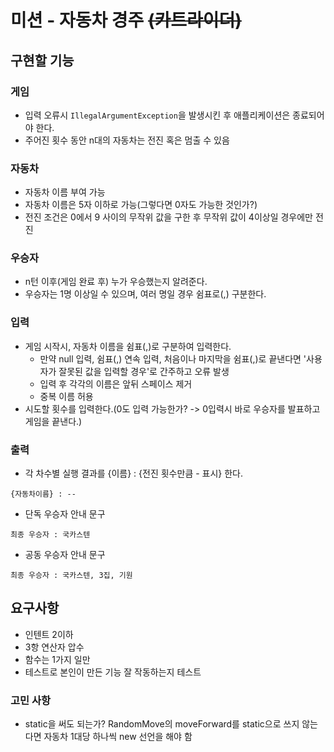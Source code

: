 # 미션 - 자동차 경주 ~~(카트라이더)~~

## 구현할 기능


### 게임
- 입력 오류시 `IllegalArgumentException`을 발생시킨 후 애플리케이션은 종료되어야 한다.
- 주어진 횟수 동안 n대의 자동차는 전진 혹은 멈출 수 있음

### 자동차
- 자동차 이름 부여 가능
- 자동차 이름은 5자 이하로 가능(그렇다면 0자도 가능한 것인가?)
- 전진 조건은 0에서 9 사이의 무작위 값을 구한 후 무작위 값이 4이상일 경우에만 전진

### 우승자
- n턴 이후(게임 완료 후) 누가 우승했는지 알려준다.
- 우승자는 1명 이상일 수 있으며, 여러 명일 경우 쉼표로(,) 구분한다.

### 입력
- 게임 시작시, 자동차 이름을 쉼표(,)로 구분하여 입력한다.
  - 만약 null 입력, 쉼표(,) 연속 입력, 처음이나 마지막을 쉼표(,)로 끝낸다면 '사용자가 잘못된 값을 입력할 경우'로 간주하고 오류 발생
  - 입력 후 각각의 이름은 앞뒤 스페이스 제거
  - 중복 이름 허용
- 시도할 횟수를 입력한다.(0도 입력 가능한가? -> 0입력시 바로 우승자를 발표하고 게임을 끝낸다.)

### 출력
- 각 차수별 실행 결과를 {이름} : {전진 횟수만큼 - 표시} 한다.
```
{자동차이름} : --
```
- 단독 우승자 안내 문구
```
최종 우승자 : 국카스텐
```
- 공동 우승자 안내 문구
```
최종 우승자 : 국카스텐, 3집, 기원
```

## 요구사항
- 인텐트 2이하
- 3항 연산자 압수
- 함수는 1가지 일만
- 테스트로 본인이 만든 기능 잘 작동하는지 테스트

### 고민 사항

- static을 써도 되는가? RandomMove의 moveForward를 static으로 쓰지 않는다면 자동차 1대당 하나씩 new 선언을 해야 함